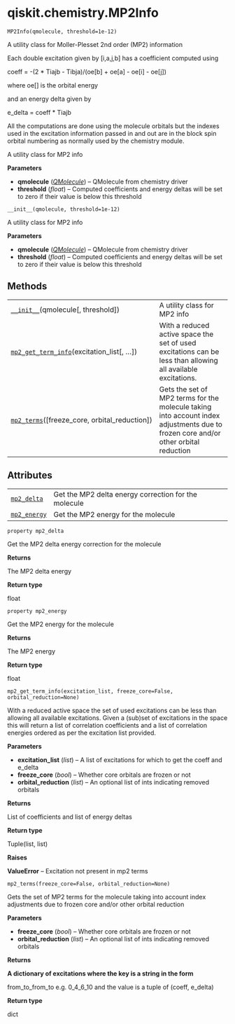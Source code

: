 <span id="qiskit-chemistry-mp2info" />

# qiskit.chemistry.MP2Info



`MP2Info(qmolecule, threshold=1e-12)`

A utility class for Moller-Plesset 2nd order (MP2) information

Each double excitation given by \[i,a,j,b] has a coefficient computed using

coeff = -(2 \* Tiajb - Tibja)/(oe\[b] + oe\[a] - oe\[i] - oe\[j])

where oe\[] is the orbital energy

and an energy delta given by

e\_delta = coeff \* Tiajb

All the computations are done using the molecule orbitals but the indexes used in the excitation information passed in and out are in the block spin orbital numbering as normally used by the chemistry module.

A utility class for MP2 info

**Parameters**

*   **qmolecule** ([*QMolecule*](qiskit.chemistry.QMolecule#qiskit.chemistry.QMolecule "qiskit.chemistry.QMolecule")) – QMolecule from chemistry driver
*   **threshold** (*float*) – Computed coefficients and energy deltas will be set to zero if their value is below this threshold



`__init__(qmolecule, threshold=1e-12)`

A utility class for MP2 info

**Parameters**

*   **qmolecule** ([*QMolecule*](qiskit.chemistry.QMolecule#qiskit.chemistry.QMolecule "qiskit.chemistry.QMolecule")) – QMolecule from chemistry driver
*   **threshold** (*float*) – Computed coefficients and energy deltas will be set to zero if their value is below this threshold

## Methods

|                                                                                                                                         |                                                                                                                                    |
| --------------------------------------------------------------------------------------------------------------------------------------- | ---------------------------------------------------------------------------------------------------------------------------------- |
| [`__init__`](#qiskit.chemistry.MP2Info.__init__ "qiskit.chemistry.MP2Info.__init__")(qmolecule\[, threshold])                           | A utility class for MP2 info                                                                                                       |
| [`mp2_get_term_info`](#qiskit.chemistry.MP2Info.mp2_get_term_info "qiskit.chemistry.MP2Info.mp2_get_term_info")(excitation\_list\[, …]) | With a reduced active space the set of used excitations can be less than allowing all available excitations.                       |
| [`mp2_terms`](#qiskit.chemistry.MP2Info.mp2_terms "qiskit.chemistry.MP2Info.mp2_terms")(\[freeze\_core, orbital\_reduction])            | Gets the set of MP2 terms for the molecule taking into account index adjustments due to frozen core and/or other orbital reduction |

## Attributes

|                                                                                            |                                                      |
| ------------------------------------------------------------------------------------------ | ---------------------------------------------------- |
| [`mp2_delta`](#qiskit.chemistry.MP2Info.mp2_delta "qiskit.chemistry.MP2Info.mp2_delta")    | Get the MP2 delta energy correction for the molecule |
| [`mp2_energy`](#qiskit.chemistry.MP2Info.mp2_energy "qiskit.chemistry.MP2Info.mp2_energy") | Get the MP2 energy for the molecule                  |



`property mp2_delta`

Get the MP2 delta energy correction for the molecule

**Returns**

The MP2 delta energy

**Return type**

float



`property mp2_energy`

Get the MP2 energy for the molecule

**Returns**

The MP2 energy

**Return type**

float



`mp2_get_term_info(excitation_list, freeze_core=False, orbital_reduction=None)`

With a reduced active space the set of used excitations can be less than allowing all available excitations. Given a (sub)set of excitations in the space this will return a list of correlation coefficients and a list of correlation energies ordered as per the excitation list provided.

**Parameters**

*   **excitation\_list** (*list*) – A list of excitations for which to get the coeff and e\_delta
*   **freeze\_core** (*bool*) – Whether core orbitals are frozen or not
*   **orbital\_reduction** (*list*) – An optional list of ints indicating removed orbitals

**Returns**

List of coefficients and list of energy deltas

**Return type**

Tuple(list, list)

**Raises**

**ValueError** – Excitation not present in mp2 terms



`mp2_terms(freeze_core=False, orbital_reduction=None)`

Gets the set of MP2 terms for the molecule taking into account index adjustments due to frozen core and/or other orbital reduction

**Parameters**

*   **freeze\_core** (*bool*) – Whether core orbitals are frozen or not
*   **orbital\_reduction** (*list*) – An optional list of ints indicating removed orbitals

**Returns**

**A dictionary of excitations where the key is a string in the form**

from\_to\_from\_to e.g. 0\_4\_6\_10 and the value is a tuple of (coeff, e\_delta)

**Return type**

dict
